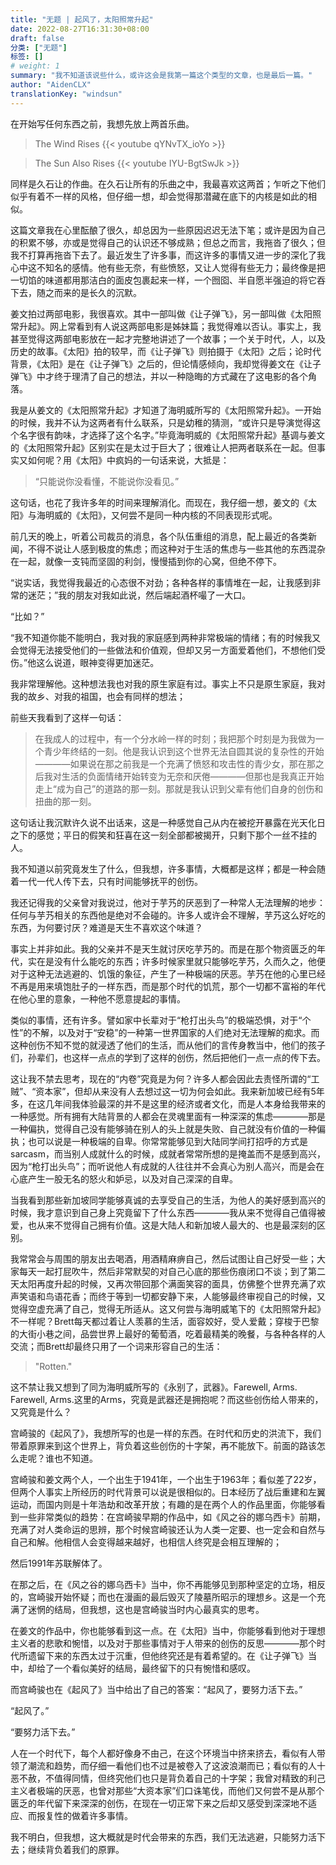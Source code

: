 ```yaml
---
title: "无题 | 起风了，太阳照常升起"
date: 2022-08-27T16:31:30+08:00
draft: false
分类: ["无题"]
标签: []
# weight: 1
summary: "我不知道该说些什么，或许这会是我第一篇这个类型的文章，也是最后一篇。"
author: "AidenCLX"
translationKey: "windsun"
---
```


在开始写任何东西之前，我想先放上两首乐曲。

> The Wind Rises
> {{< youtube qYNvTX_ioYo >}}

> The Sun Also Rises
> {{< youtube IYU-BgtSwJk >}}

同样是久石让的作曲。在久石让所有的乐曲之中，我最喜欢这两首；乍听之下他们似乎有着不一样的风格，但仔细一想，却会觉得那潜藏在底下的内核是如此的相似。

这篇文章我在心里酝酿了很久，却总因为一些原因迟迟无法下笔；或许是因为自己的积累不够，亦或是觉得自己的认识还不够成熟；但总之而言，我拖沓了很久；但我不打算再拖沓下去了。最近发生了许多事，而这许多的事情又进一步的深化了我心中这不知名的感情。他有些无奈，有些愤怒，又让人觉得有些无力；最终像是把一切馅的味道都用那洁白的面皮包裹起来一样，一个囫囵、半自愿半强迫的将它吞下去，随之而来的是长久的沉默。

姜文拍过两部电影，我很喜欢。其中一部叫做《让子弹飞》，另一部叫做《太阳照常升起》。网上常看到有人说这两部电影是姊妹篇；我觉得难以否认。事实上，我甚至觉得这两部电影放在一起才完整地讲述了一个故事；一个关于时代，人，以及历史的故事。《太阳》拍的较早，而《让子弹飞》则拍摄于《太阳》之后；论时代背景，《太阳》是在《让子弹飞》之后的，但论情感倾向，我却觉得姜文在《让子弹飞》中才终于理清了自己的想法，并以一种隐晦的方式藏在了这电影的各个角落。

我是从姜文的《太阳照常升起》才知道了海明威所写的《太阳照常升起》。一开始的时候，我并不认为这两者有什么联系，只是幼稚的猜测，“或许只是导演觉得这个名字很有韵味，才选择了这个名字。”毕竟海明威的《太阳照常升起》基调与姜文的《太阳照常升起》区别实在是太过于巨大了；很难让人把两者联系在一起。但事实又如何呢？用《太阳》中疯妈的一句话来说，大抵是：

> “只能说你没看懂，不能说你没看见。”

这句话，也花了我许多年的时间来理解消化。而现在，我仔细一想，姜文的《太阳》与海明威的《太阳》，又何尝不是同一种内核的不同表现形式呢。

前几天的晚上，听着公司裁员的消息，各个队伍重组的消息，配上最近的各类新闻，不得不说让人感到极度的焦虑；而这种对于生活的焦虑与一些其他的东西混杂在一起，就像一支钝而坚固的利剑，慢慢插到你的心窝，但绝不停下。

“说实话，我觉得我最近的心态很不对劲；各种各样的事情堆在一起，让我感到非常的迷茫；”我的朋友对我如此说，然后端起酒杯嘬了一大口。

“比如？”

“我不知道你能不能明白，我对我的家庭感到两种非常极端的情绪；有的时候我又会觉得无法接受他们的一些做法和价值观，但却又另一方面爱着他们，不想他们受伤。”他这么说道，眼神变得更加迷茫。

我非常理解他。这种想法我也对我的原生家庭有过。事实上不只是原生家庭，我对我的故乡、对我的祖国，也会有同样的想法；

前些天我看到了这样一句话：

> 在我成人的过程中，有一个分水岭一样的时刻；我把那个时刻是为我做为一个青少年终结的一刻。他是我认识到这个世界无法自圆其说的复杂性的开始————如果说在那之前我是一个充满了愤怒和攻击性的青少女，那在那之后我对生活的负面情绪开始转变为无奈和厌倦————但那也是我真正开始走上“成为自己”的道路的那一刻。那就是我认识到父辈有他们自身的创伤和扭曲的那一刻。

这句话让我沉默许久说不出话来，这是一种感觉自己从内在被挖开暴露在光天化日之下的感觉；平日的假笑和狂喜在这一刻全部都被揭开，只剩下那个一丝不挂的人。

我不知道以前究竟发生了什么，但我想，许多事情，大概都是这样；都是一种会随着一代一代人传下去，只有时间能够抚平的创伤。

我还记得我的父亲曾对我说过，他对于芋艿的厌恶到了一种常人无法理解的地步：任何与芋艿相关的东西他是绝对不会碰的。许多人或许会不理解，芋艿这么好吃的东西，为何要讨厌？难道是天生不喜欢这个味道？

事实上并非如此。我的父亲并不是天生就讨厌吃芋艿的。而是在那个物资匮乏的年代，实在是没有什么能吃的东西；许多时候家里就只能够吃芋艿，久而久之，他便对于这种无法逃避的、饥饿的象征，产生了一种极端的厌恶。芋艿在他的心里已经不再是用来填饱肚子的一样东西，而是那个时代的饥荒，那个一切都不富裕的年代在他心里的意象，一种他不愿意提起的事情。

类似的事情，还有许多。譬如家中长辈对于“枪打出头鸟”的极端恐惧，对于“个性”的不解，以及对于“安稳”的一种第一世界国家的人们绝对无法理解的痴求。而这种创伤不知不觉的就浸透了他们的生活，而从他们的言传身教当中，他们的孩子们，孙辈们，也这样一点点的学到了这样的创伤，然后把他们一点一点的传下去。

这让我不禁去思考，现在的“内卷”究竟是为何？许多人都会因此去责怪所谓的“工贼”、“资本家”，但却从来没有人去想过这一切为何会如此。我来新加坡已经有5年多，在这几年间我体验最深的并不是这里的经济或者文化，而是人本身给我带来的一种感觉。所有拥有大陆背景的人都会在灵魂里面有一种深深的焦虑————那是一种偏执，觉得自己没有能够骑在别人的头上就是失败、自己就没有价值的一种偏执；也可以说是一种极端的自卑。你常常能够见到大陆同学间打招呼的方式是sarcasm，而当别人成就什么的时候，成就者常常所想的是掩盖而不是感到高兴，因为“枪打出头鸟”；而听说他人有成就的人往往并不会真心为别人高兴，而是会在心底产生一股无名的怒火和妒忌，以及对自己深深的自卑。

当我看到那些新加坡同学能够真诚的去享受自己的生活，为他人的美好感到高兴的时候，我才意识到自己身上究竟留下了什么东西————我从来不觉得自己值得被爱，也从来不觉得自己拥有价值。这是大陆人和新加坡人最大的、也是最深刻的区别。

我常常会与周围的朋友出去喝酒，用酒精麻痹自己，然后试图让自己好受一些；大家每天一起打屁吹牛，然后非常默契的对自己心底的那些伤痕闭口不谈；到了第二天太阳再度升起的时候，又再次带回那个满面笑容的面具，仿佛整个世界充满了欢声笑语和鸟语花香；而终于等到一切都安静下来，人能够最终审视自己的时候，又觉得空虚充满了自己，觉得无所适从。这又何尝与海明威笔下的《太阳照常升起》不一样呢？Brett每天都过着让人羡慕的生活，面容姣好，受人爱戴；穿梭于巴黎的大街小巷之间，品尝世界上最好的葡萄酒，吃着最精美的晚餐，与各种各样的人交流；而Brett却最终只用了一个词来形容自己的生活：

> "Rotten."

这不禁让我又想到了同为海明威所写的《永别了，武器》。Farewell, Arms. Farewell, Arms.这里的Arms，究竟是武器还是拥抱呢？而这些创伤给人带来的，又究竟是什么？

宫崎骏的《起风了》，我想所写的也是一样的东西。在时代和历史的洪流下，我们带着原罪来到这个世界上，背负着这些创伤的十字架，再不能放下。前面的路该怎么走呢？谁也不知道。

宫崎骏和姜文两个人，一个出生于1941年，一个出生于1963年；看似差了22岁，但两个人事实上所经历的时代背景可以说是很相似的。日本经历了战后重建和左翼运动，而国内则是十年浩劫和改革开放；有趣的是在两个人的作品里面，你能够看到一些非常类似的趋势：在宫崎骏早期的作品中，如《风之谷的娜乌西卡》前期，充满了对人类命运的思辨，那个时候宫崎骏还认为人类一定要、也一定会和自然与自己和解。他相信人会变得越来越好，也相信人终究是会相互理解的；

然后1991年苏联解体了。

在那之后，在《风之谷的娜乌西卡》当中，你不再能够见到那种坚定的立场，相反的，宫崎骏开始怀疑；而也在漫画的最后毁灭了陵墓所昭示的理想乡。这是一个充满了迷惘的结局，但我想，这也是宫崎骏当时内心最真实的思考。

在姜文的作品中，你也能够看到这一点。在《太阳》当中，你能够看到他对于理想主义者的悲歌和惋惜，以及对于那些事情对于人带来的创伤的反思————那个时代所遗留下来的东西太过于沉重，但他终究还是有着希望的。在《让子弹飞》当中，却给了一个看似美好的结局，最终留下的只有惋惜和感叹。

而宫崎骏也在《起风了》当中给出了自己的答案：“起风了，要努力活下去。”

“起风了。”

“要努力活下去。”

人在一个时代下，每个人都好像身不由己，在这个环境当中挤来挤去，看似有人带领了潮流和趋势，而仔细一看他们也不过是被卷入了这波浪潮而已；看似有的人十恶不赦，不值得同情，但终究他们也只是背负着自己的十字架；我曾对精致的利己主义者极端的厌恶，也曾对那些“大资本家”们口诛笔伐，而他们又何尝不是从那个匮乏的年代留下来深深的创伤，在现在一切正常下来之后却又感受到深深地不适应、而报复性的做着许多事情。

我不明白，但我想，这大概就是时代会带来的东西，我们无法逃避，只能努力活下去；继续背负着我们的原罪。